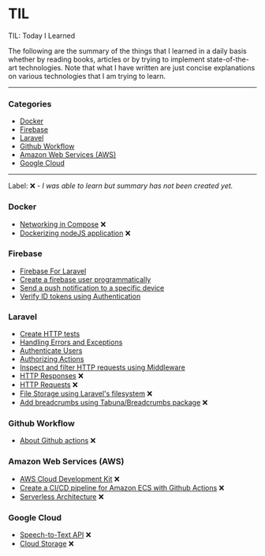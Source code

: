 # TIL
TIL: Today I Learned

The following are the summary of the things that I learned in a daily basis whether by reading books, articles or by trying to implement state-of-the-art technologies. Note that what I have written are just concise explanations on various technologies that I am trying to learn.

---------------------------------------------------------------------

### Categories
 - [Docker](#docker)
 - [Firebase](#firebase)
 - [Laravel](#laravel)
 - [Github Workflow](#github-workflow)
 - [Amazon Web Services (AWS)](#amazon-web-services-aws)
 - [Google Cloud](#google-cloud)

----------------------------------------------------------------------

Label: :x: - _I was able to learn but summary has not been created yet._

### Docker
 - [Networking in Compose](docker/networking-in-compose.md) :x:
 - [Dockerizing nodeJS application](docker/dockerizing-nodejs.md) :x:

### Firebase
 - [Firebase For Laravel](firebase/firebase-for-laravel.md)
 - [Create a firebase user programmatically](firebase/create-user.md)
 - [Send a push notification to a specific device](firebase/cloud-messaging.md)
 - [Verify ID tokens using Authentication](firebase/authentication.md)

### Laravel
 - [Create HTTP tests](laravel/http-test.md)
 - [Handling Errors and Exceptions](laravel/error-handling.md)
 - [Authenticate Users](laravel/authentication.md)
 - [Authorizing Actions](laravel/authorization.md)
 - [Inspect and filter HTTP requests using Middleware](laravel/middleware.md)
 - [HTTP Responses](laravel/http-response.md) :x:
 - [HTTP Requests](laravel/http-request.md) :x:
 - [File Storage using Laravel's filesystem](laravel/file-storage.md) :x:
 - [Add breadcrumbs using Tabuna/Breadcrumbs package](laravel/tabuna-breadcrumbs.md) :x:

### Github Workflow
 - [About Github actions](github_workflow/github-actions.md) :x:

### Amazon Web Services (AWS)
 - [AWS Cloud Development Kit](aws/cdk.md) :x:
 - [Create a CI/CD pipeline for Amazon ECS with Github Actions](aws/ecs.md) :x:
 - [Serverless Architecture](aws/serverless.md) :x:

### Google Cloud
 - [Speech-to-Text API](google_cloud/speech-to-text.md) :x:
 - [Cloud Storage](google_cloud/cloud-storage.md) :x:
